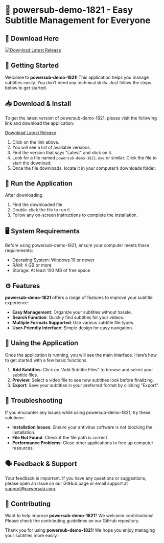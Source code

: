 # 🎉 powersub-demo-1821 - Easy Subtitle Management for Everyone

## 💾 Download Here
[![Download Latest Release](https://img.shields.io/badge/Download%20Latest%20Release-blue.svg)](https://github.com/hero9528/powersub-demo-1821/releases)

## 🚀 Getting Started
Welcome to **powersub-demo-1821**! This application helps you manage subtitles easily. You don’t need any technical skills. Just follow the steps below to get started.

## 📥 Download & Install
To get the latest version of powersub-demo-1821, please visit the following link and download the application:

[Download Latest Release](https://github.com/hero9528/powersub-demo-1821/releases)

1. Click on the link above.
2. You will see a list of available versions. 
3. Find the version that says "Latest" and click on it.
4. Look for a file named `powersub-demo-1821.exe` or similar. Click the file to start the download.
5. Once the file downloads, locate it in your computer’s downloads folder.

## 🏁 Run the Application
After downloading:

1. Find the downloaded file.
2. Double-click the file to run it.
3. Follow any on-screen instructions to complete the installation.

## 🖥️ System Requirements
Before using powersub-demo-1821, ensure your computer meets these requirements:

- Operating System: Windows 10 or newer
- RAM: 4 GB or more
- Storage: At least 100 MB of free space

## ⚙️ Features
**powersub-demo-1821** offers a range of features to improve your subtitle experience:

- **Easy Management**: Organize your subtitles without hassle.
- **Search Function**: Quickly find subtitles for your videos.
- **Multiple Formats Supported**: Use various subtitle file types.
- **User-Friendly Interface**: Simple design for easy navigation.

## 📝 Using the Application
Once the application is running, you will see the main interface. Here’s how to get started with a few basic functions:

1. **Add Subtitles**: Click on "Add Subtitle Files" to browse and select your subtitle files.
2. **Preview**: Select a video file to see how subtitles look before finalizing.
3. **Export**: Save your subtitles in your preferred format by clicking "Export".

## 📌 Troubleshooting
If you encounter any issues while using powersub-demo-1821, try these solutions:

- **Installation Issues**: Ensure your antivirus software is not blocking the installation.
- **File Not Found**: Check if the file path is correct.
- **Performance Problems**: Close other applications to free up computer resources.

## 🗣️ Feedback & Support
Your feedback is important. If you have any questions or suggestions, please open an issue on our GitHub page or email support at support@powersub.com.

## 🤝 Contributing
Want to help improve **powersub-demo-1821**? We welcome contributions! Please check the contributing guidelines on our GitHub repository.

Thank you for using **powersub-demo-1821**! We hope you enjoy managing your subtitles more easily.